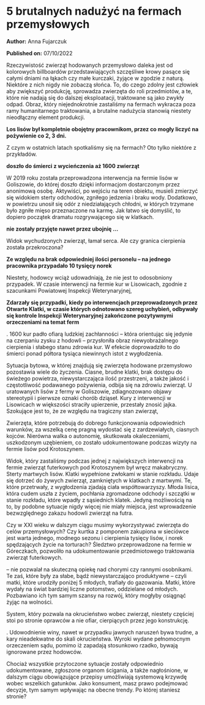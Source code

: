 # 5 brutalnych nadużyć na fermach przemysłowych

**Author:** Anna Fujarczuk

**Published on:** <span class="ml-10 mb-10">07/10/2022</span>

Rzeczywistość zwierząt hodowanych przemysłowo daleka jest od kolorowych billboardów przedstawiających szczęśliwe krowy pasące się całymi dniami na łąkach czy małe kurczaki, żyjące w zgodzie z naturą. Niektóre z nich nigdy nie zobaczą słońca. To, do czego zdolny jest człowiek aby zwiększyć produkcję, sprowadza zwierzęta do roli przedmiotów, a te, które nie nadają się do dalszej eksploatacji, traktowane są jako zwykły odpad. Obraz, który niejednokrotnie zastaliśmy na fermach wykracza poza ramy humanitarnego traktowania, a brutalne nadużycia stanowią niestety nieodłączny element produkcji.

**Los lisów był kompletnie obojętny pracownikom, przez co mogły liczyć na pożywienie co 2, 3 dni.**

Z czym w ostatnich latach spotkaliśmy się na fermach? Oto tylko niektóre z przykładów.

**doszło do śmierci z wycieńczenia aż 1600 zwierząt**

W 2019 roku została przeprowadzona interwencja na fermie lisów w Goliszowie, do której doszło dzięki informacjom dostarczonym przez anonimową osobę. Aktywiści, po wejściu na teren obiektu, musieli zmierzyć się widokiem sterty odchodów, zgniłego jedzenia i braku wody. Dodatkowo, w powietrzu unosił się odór z niedziałających chłodni, w których trzymane było zgniłe mięso przeznaczone na karmę. Jak łatwo się domyślić, to dopiero początek dramatu rozgrywającego się w klatkach.

**nie zostały przyjęte nawet przez ubojnię …**

Widok wychudzonych zwierząt, łamał serca. Ale czy granica cierpienia została przekroczona?

**Ze względu na brak odpowiedniej ilości personelu – na jednego pracownika przypadało 10 tysięcy norek**

Niestety, hodowcy wciąż udowadniają, że nie jest to odosobniony przypadek. W czasie interwencji na fermie kur w Lisowicach, zgodnie z szacunkami Powiatowej Inspekcji Weterynaryjnej,

**Zdarzały się przypadki, kiedy po interwencjach przeprowadzonych przez Otwarte Klatki, w czasie których odnotowano szereg uchybień, odbywały się kontrole Inspekcji Weterynaryjnej zakończone pozytywnymi orzeczeniami na temat ferm**

. 1600 kur padło ofiarą ludzkiej zachłanności – która orientując się jedynie na czerpaniu zysku z hodowli – przysłoniła obraz niewyobrażalnego cierpienia i słabego stanu zdrowia kur. W efekcie doprowadziło to do śmierci ponad półtora tysiąca niewinnych istot z wygłodzenia.

Sytuacja bytowa, w której znajdują się zwierzęta hodowane przemysłowo pozostawia wiele do życzenia. Ciasne, brudne klatki, brak dostępu do świeżego powietrza, niewystarczająca ilość przestrzeni, a także jakość i częstotliwość podawanego pożywienia, odbija się na zdrowiu zwierząt. U uratowanych lisów z fermy w Goliszowie, zdiagnozowano objawy stereotypii i pierwsze oznaki chorób dziąseł. Kury z interwencji w Lisowicach w większości straciły upierzenie, przestały znosić jajka. Szokujące jest to, że ze względu na tragiczny stan zwierząt,



Zwierzęta, które potrzebują do dobrego funkcjonowania odpowiednich warunków, za wszelką cenę pragną wydostać się z zardzewiałych, ciasnych kojców. Nierówna walka o autonomię, skutkowała okaleczeniami, uszkodzonym uzębieniem, co zostało udokumentowane podczas wizyty na fermie lisów pod Krotoszynem.

Widok, który zastaliśmy podczas jednej z największych interwencji na fermie zwierząt futerkowych pod Krotoszynem był wręcz makabryczny. Sterty martwych lisów. Klatki wypełnione zwłokami w stanie rozkładu. Udaje się dotrzeć do żywych zwierząt, zamkniętych w klatkach z martwymi. Te, które przetrwały, z wygłodzenia zjadają ciała współtowarzyszy. Młoda lisica, która cudem uszła z życiem, pochłania zgromadzone odchody i szczątki w stanie rozkładu, które wpadły z sąsiednich klatek. Jedyną możliwością na to, by podobne sytuacje nigdy więcej nie miały miejsca, jest wprowadzenie bezwzględnego zakazu hodowli zwierząt na futra.

Czy w XXI wieku w dalszym ciągu musimy wykorzystywać zwierzęta do celów przemysłowych? Czy kurtka z pomponem zakupiona w sieciówce jest warta jednego, modnego sezonu i cierpienia tysięcy lisów, i norek spędzających życie na torturach? Śledztwo przeprowadzone na fermie w Góreczkach, pozwoliło na udokumentowanie przedmiotowego traktowania zwierząt futerkowych.

– nie pozwalał na skuteczną opiekę nad chorymi czy rannymi osobnikami. Te zaś, które były za słabe, bądź niewystarczająco produktywne – czyli matki, które urodziły poniżej 5 młodych, trafiały do gazowania. Matki, które wydały na świat bardziej liczne potomstwo, oddzielane od młodych. Pozbawiano ich tym samym szansy na rozwój, który mogłyby osiągnąć żyjąc na wolności.

System, który pozwala na okrucieństwo wobec zwierząt, niestety częściej stoi po stronie oprawców a nie ofiar, cierpiących przez jego konstrukcję.

. Udowodnienie winy, nawet w przypadku jawnych naruszeń bywa trudne, a kary nieadekwatne do skali okrucieństwa. Wyroki wydane pełnomocnym orzeczeniem sądu, pomimo iż zapadają stosunkowo rzadko, bywają ignorowane przez hodowców.

Chociaż wszystkie przytoczone sytuacje zostały odpowiednio udokumentowane, zgłoszone organom ścigania, a także nagłośnione, w dalszym ciągu obowiązujące przepisy umożliwiają systemową krzywdę wobec wszelkich gatunków. Jako konsument, masz prawo podejmować decyzje, tym samym wpływając na obecne trendy. Po której staniesz stronie?

